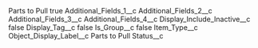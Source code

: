 <?xml version="1.0" encoding="UTF-8"?>
<CustomMetadata xmlns="http://soap.sforce.com/2006/04/metadata" xmlns:xsi="http://www.w3.org/2001/XMLSchema-instance" xmlns:xsd="http://www.w3.org/2001/XMLSchema">
    <label>Parts to Pull</label>
    <protected>true</protected>
    <values>
        <field>Additional_Fields_1__c</field>
        <value xsi:nil="true"/>
    </values>
    <values>
        <field>Additional_Fields_2__c</field>
        <value xsi:nil="true"/>
    </values>
    <values>
        <field>Additional_Fields_3__c</field>
        <value xsi:nil="true"/>
    </values>
    <values>
        <field>Additional_Fields_4__c</field>
        <value xsi:nil="true"/>
    </values>
    <values>
        <field>Display_Include_Inactive__c</field>
        <value xsi:type="xsd:boolean">false</value>
    </values>
    <values>
        <field>Display_Tag__c</field>
        <value xsi:type="xsd:boolean">false</value>
    </values>
    <values>
        <field>Is_Group__c</field>
        <value xsi:type="xsd:boolean">false</value>
    </values>
    <values>
        <field>Item_Type__c</field>
        <value xsi:nil="true"/>
    </values>
    <values>
        <field>Object_Display_Label__c</field>
        <value xsi:type="xsd:string">Parts to Pull</value>
    </values>
    <values>
        <field>Status__c</field>
        <value xsi:nil="true"/>
    </values>
</CustomMetadata>
